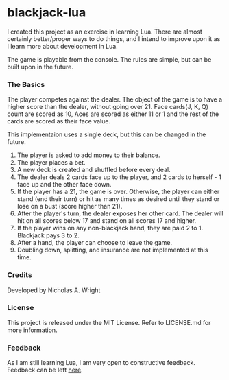 # blackjack-lua

I created this project as an exercise in learning Lua.  There are almost certainly better/proper ways to do things, and I intend to improve upon it as I learn more about development in Lua.

The game is playable from the console.   The rules are simple, but can be built upon in the future.

### The Basics
The player competes against the dealer.  The object of the game is to have a higher score than the dealer, without going over 21.  Face cards(J, K, Q) count are scored as 10, Aces are scored as either 11 or 1 and the rest of the cards are scored as their face value.   

This implementaion uses a single deck, but this can be changed in the future.

1. The player is asked to add money to their balance.
2. The player places a bet.
3. A new deck is created and shuffled before every deal.
4. The dealer deals 2 cards face up to the player, and 2 cards to herself - 1 face up and the other face down.
5. If the player has a 21, the game is over.   Otherwise, the player can either stand (end their turn) or hit as many times as desired until they stand or lose on a bust (score higher than 21).
6. After the player's turn, the dealer exposes her other card.  The dealer will hit on all scores below 17 and stand on all scores 17 and higher. 
7. If the player wins on any non-blackjack hand, they are paid 2 to 1.    Blackjack pays 3 to 2.
8. After a hand, the player can choose to leave the game.
9. Doubling down, splitting, and insurance are not implemented at this time.

### Credits
Developed by Nicholas A. Wright

### License
This project is released under the MIT License.   Refer to LICENSE.md for more information.

### Feedback
As I am still learning Lua, I am very open to constructive feedback.    Feedback can be left [here](https://github.com/nickwrightdev/blackjack-lua/issues/new).
